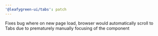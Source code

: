 ```yaml
---
'@leafygreen-ui/tabs': patch
---
```


Fixes bug where on new page load, browser would automatically scroll to Tabs due to prematurely manually focusing of the component
